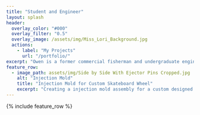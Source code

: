```yaml
---
title: "Student and Engineer"
layout: splash
header:
  overlay_color: "#000"
  overlay_filter: "0.5"
  overlay_image: /assets/img/Miss_Lori_Background.jpg
  actions:
    - label: "My Projects"
      url: "/portfolio/"
excerpt: "Owen is a former commercial fisherman and undergraduate engineering student at Vanderbilt University. He is interested in gaining experience in any field whether that be research and development, manufacuturing, and/or management. "
feature_row:
  - image_path: assets/img/Side by Side With Ejector Pins Cropped.jpg
    alt: "Injection Mold"
    title: "Injection Mold for Custom Skateboard Wheel"
    excerpt: "Creating a injection mold assembly for a custom designed skateboard wheel. "
---
```


{% include feature_row %}

